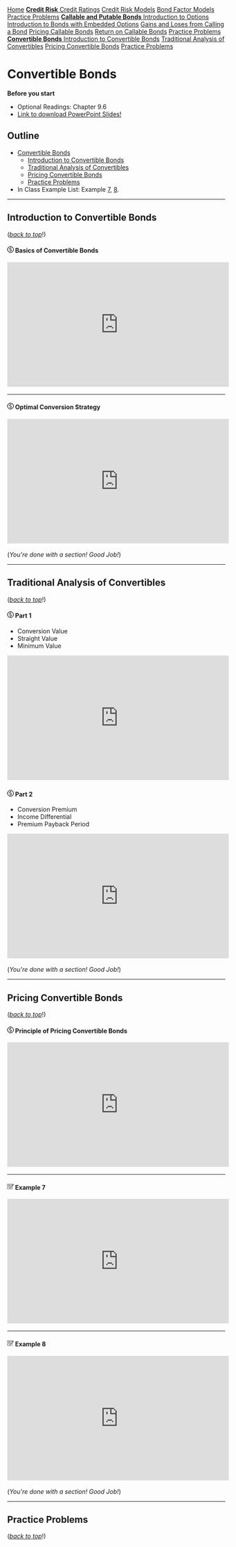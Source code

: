 <div class="sidebar">
  <a href="readme.html" class="module"><i class="fa fa-fw fa-home"></i> Home</a>
  <a> </a>   
  <a href="credit_risk.html" class="module"><strong>Credit Risk</strong>  
  <a href="credit_risk.html#credit-ratings">Credit Ratings</a>    
  <a href="credit_risk.html#credit-risk-models">Credit Risk Models</a>
  <a href="credit_risk.html#bond-factor-models">Bond Factor Models</a>
  <a href="credit_risk.html#practice-problems">Practice Problems</a> 
  <a> </a>       
  <a href="call_put_option.html" class="module"><strong>Callable and Putable Bonds</strong>
  <a href="call_put_option.html#introduction-to-options">Introduction to Options</a>    
  <a href="call_put_option.html#introduction-to-bonds-with-embedded-options">Introduction to Bonds with Embedded Options</a> 
  <a href="call_put_option.html#gains-and-loses-from-calling-a-bond">Gains and Loses from Calling a Bond</a> 
  <a href="call_put_option.html#pricing-callable-bonds">Pricing Callable Bonds</a> 
  <a href="call_put_option.html#return-on-callable-bonds">Return on Callable Bonds</a> 
  <a href="call_put_option.html#practice-problems">Practice Problems</a>
  <a> </a>     
  <a href="convertible_bonds.html" class="active"><strong>Convertible Bonds</strong>
  <a href="convertible_bonds.html#introduction-to-convertible-bonds">Introduction to Convertible Bonds</a> 
  <a href="convertible_bonds.html#traditional-analysis-of-convertibles">Traditional Analysis of Convertibles</a> 
  <a href="convertible_bonds.html#pricing-convertible-bonds">Pricing Convertible Bonds</a> 
  <a href="convertible_bonds.html#practice-problems">Practice Problems</a> 
  <a> </a>  
<link rel="stylesheet" type="text/css" href="./sidebar.css">
<link rel="stylesheet" href="https://cdnjs.cloudflare.com/ajax/libs/font-awesome/4.7.0/css/font-awesome.min.css">      
</div>

<div class="main">



# Convertible Bonds

**Before you start**
- Optional Readings: Chapter 9.6
- <a href="./pdf/convertible_bonds.pdf" target="_blank">Link to download PowerPoint Slides!</a>


## Outline

- [Convertible Bonds](#convertible-bonds)  
  - [Introduction to Convertible Bonds](#introduction-to-convertible-bonds)  
  - [Traditional Analysis of Convertibles](#traditional-analysis-of-convertibles)  
  - [Pricing Convertible Bonds](#pricing-convertible-bonds) 
  - [Practice Problems](#practice-problems) 
- In Class Example List: Example [7](#example-7), [8](#example-8).
---

## Introduction to Convertible Bonds

([*back to top*](#convertible-bonds)!)

#### ![](./pic/dollarnew15.png) Basics of Convertible Bonds

<iframe title="Convertible Bonds - Intro" width="512" height="288" allowTransparency="true" mozallowfullscreen webkitallowfullscreen allowfullscreen style="background-color:transparent;" frameBorder="0" src="https://app.vidgrid.com/embed/D4eU2OgDpxvE"></iframe>
  
---

#### ![](./pic/dollarnew15.png) Optimal Conversion Strategy

<iframe title="Convertible Bonds - Optimal Conversion Strategy" width="512" height="288" allowTransparency="true" mozallowfullscreen webkitallowfullscreen allowfullscreen style="background-color:transparent;" frameBorder="0" src="https://app.vidgrid.com/embed/C55dHZWhYguK"></iframe>
  

(*You're done with a section! Good Job!*)

---

## Traditional Analysis of Convertibles

([*back to top*](#convertible-bonds)!)

#### ![](./pic/dollarnew15.png) Part 1


 - Conversion Value
 - Straight Value
 - Minimum Value


<iframe title="Convertible Bonds - Traditional Analysis Part 1" width="512" height="288" allowTransparency="true" mozallowfullscreen webkitallowfullscreen allowfullscreen style="background-color:transparent;" frameBorder="0" src="https://app.vidgrid.com/embed/hSG9y9UVjSZw"></iframe>


#### ![](./pic/dollarnew15.png) Part 2


 - Conversion Premium
 - Income Differential
 - Premium Payback Period
 
 
<iframe title="Convertible Bonds - Traditional Analysis Part 2" width="512" height="288" allowTransparency="true" mozallowfullscreen webkitallowfullscreen allowfullscreen style="background-color:transparent;" frameBorder="0" src="https://app.vidgrid.com/embed/CLfG48bYK6kz"></iframe>
  


(*You're done with a section! Good Job!*)

---

## Pricing Convertible Bonds

([*back to top*](#convertible-bonds)!)

#### ![](./pic/dollarnew15.png) Principle of Pricing Convertible Bonds

<iframe title="Pricing Convertibles P1" width="512" height="288" allowTransparency="true" mozallowfullscreen webkitallowfullscreen allowfullscreen style="background-color:transparent;" frameBorder="0" src="https://app.vidgrid.com/embed/IqdQW70HLTpk"></iframe>
    
---

<a id='example-7'></a>

#### ![](./pic/note1515.png) Example 7

<iframe title="Example 7 - Pricing Convertibles" width="512" height="288" allowTransparency="true" mozallowfullscreen webkitallowfullscreen allowfullscreen style="background-color:transparent;" frameBorder="0" src="https://app.vidgrid.com/embed/a2uPlCD5uOur"></iframe>

---

<a id='example-8'></a>

#### ![](./pic/note1515.png) Example 8

<iframe title="Example 8 - Pricing Convertibles" width="512" height="288" allowTransparency="true" mozallowfullscreen webkitallowfullscreen allowfullscreen style="background-color:transparent;" frameBorder="0" src="https://app.vidgrid.com/embed/vP3Ch5tZW7Qd"></iframe>



(*You're done with a section! Good Job!*)

---

## Practice Problems

([*back to top*](#convertible-bonds)!)

</div>

